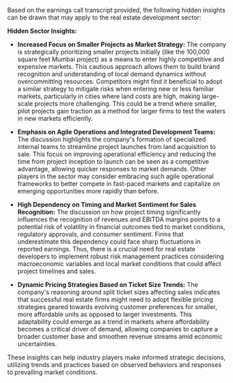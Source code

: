 Based on the earnings call transcript provided, the following hidden insights can be drawn that may apply to the real estate development sector:

**Hidden Sector Insights:**

- **Increased Focus on Smaller Projects as Market Strategy:** The company is strategically prioritizing smaller projects initially (like the 100,000 square feet Mumbai project) as a means to enter highly competitive and expensive markets. This cautious approach allows them to build brand recognition and understanding of local demand dynamics without overcommitting resources. Competitors might find it beneficial to adopt a similar strategy to mitigate risks when entering new or less familiar markets, particularly in cities where land costs are high, making large-scale projects more challenging. This could be a trend where smaller, pilot projects gain traction as a method for larger firms to test the waters in new markets efficiently.

- **Emphasis on Agile Operations and Integrated Development Teams:** The discussion highlights the company's formation of specialized internal teams to streamline project launches from land acquisition to sale. This focus on improving operational efficiency and reducing the time from project inception to launch can be seen as a competitive advantage, allowing quicker responses to market demands. Other players in the sector may consider embracing such agile operational frameworks to better compete in fast-paced markets and capitalize on emerging opportunities more rapidly than before.

- **High Dependency on Timing and Market Sentiment for Sales Recognition:** The discussion on how project timing significantly influences the recognition of revenues and EBITDA margins points to a potential risk of volatility in financial outcomes tied to market conditions, regulatory approvals, and consumer sentiment. Firms that underestimate this dependency could face sharp fluctuations in reported earnings. Thus, there is a crucial need for real estate developers to implement robust risk management practices considering macroeconomic variables and local market conditions that could affect project timelines and sales.

- **Dynamic Pricing Strategies Based on Ticket Size Trends:** The company's reasoning around split ticket sizes affecting sales indicates that successful real estate firms might need to adopt flexible pricing strategies geared towards evolving customer preferences for smaller, more affordable units as opposed to larger investments. This adaptability could emerge as a trend in markets where affordability becomes a critical driver of demand, allowing companies to capture a broader customer base and smoothen revenue streams amid economic uncertainties.

These insights can help industry players make informed strategic decisions, utilizing trends and practices based on observed behaviors and responses to prevailing market conditions.